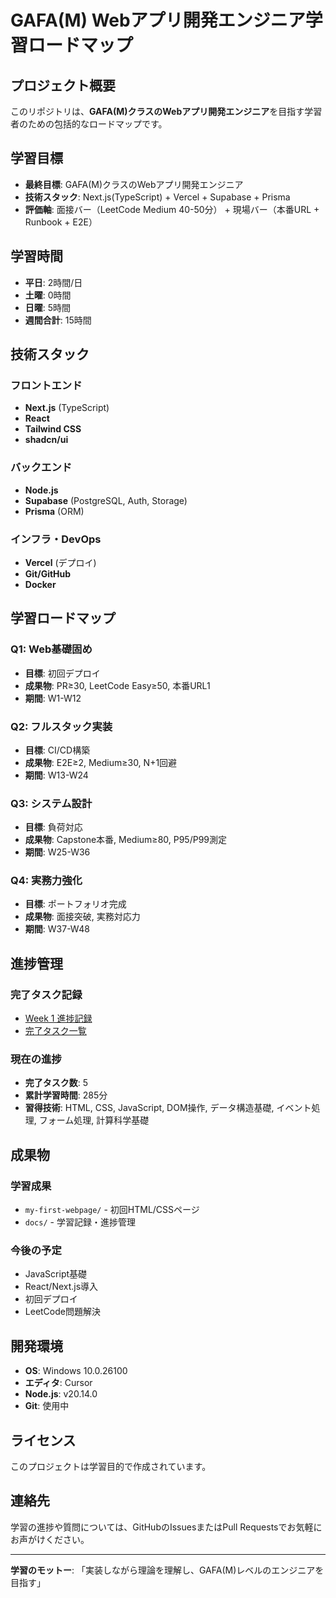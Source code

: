 # GAFA(M) Webアプリ開発エンジニア学習ロードマップ

## プロジェクト概要

このリポジトリは、**GAFA(M)クラスのWebアプリ開発エンジニア**を目指す学習者のための包括的なロードマップです。

## 学習目標

- **最終目標**: GAFA(M)クラスのWebアプリ開発エンジニア
- **技術スタック**: Next.js(TypeScript) + Vercel + Supabase + Prisma
- **評価軸**: 面接バー（LeetCode Medium 40-50分） + 現場バー（本番URL + Runbook + E2E）

## 学習時間

- **平日**: 2時間/日
- **土曜**: 0時間
- **日曜**: 5時間
- **週間合計**: 15時間

## 技術スタック

### フロントエンド
- **Next.js** (TypeScript)
- **React**
- **Tailwind CSS**
- **shadcn/ui**

### バックエンド
- **Node.js**
- **Supabase** (PostgreSQL, Auth, Storage)
- **Prisma** (ORM)

### インフラ・DevOps
- **Vercel** (デプロイ)
- **Git/GitHub**
- **Docker**

## 学習ロードマップ

### Q1: Web基礎固め
- **目標**: 初回デプロイ
- **成果物**: PR≥30, LeetCode Easy≥50, 本番URL1
- **期間**: W1-W12

### Q2: フルスタック実装
- **目標**: CI/CD構築
- **成果物**: E2E≥2, Medium≥30, N+1回避
- **期間**: W13-W24

### Q3: システム設計
- **目標**: 負荷対応
- **成果物**: Capstone本番, Medium≥80, P95/P99測定
- **期間**: W25-W36

### Q4: 実務力強化
- **目標**: ポートフォリオ完成
- **成果物**: 面接突破, 実務対応力
- **期間**: W37-W48

## 進捗管理

### 完了タスク記録
- [Week 1 進捗記録](docs/progress/week1.md)
- [完了タスク一覧](docs/progress/achievements.md)

### 現在の進捗
- **完了タスク数**: 5
- **累計学習時間**: 285分
- **習得技術**: HTML, CSS, JavaScript, DOM操作, データ構造基礎, イベント処理, フォーム処理, 計算科学基礎

## 成果物

### 学習成果
- `my-first-webpage/` - 初回HTML/CSSページ
- `docs/` - 学習記録・進捗管理

### 今後の予定
- JavaScript基礎
- React/Next.js導入
- 初回デプロイ
- LeetCode問題解決

## 開発環境

- **OS**: Windows 10.0.26100
- **エディタ**: Cursor
- **Node.js**: v20.14.0
- **Git**: 使用中

## ライセンス

このプロジェクトは学習目的で作成されています。

## 連絡先

学習の進捗や質問については、GitHubのIssuesまたはPull Requestsでお気軽にお声がけください。

---

**学習のモットー**: 「実装しながら理論を理解し、GAFA(M)レベルのエンジニアを目指す」 
